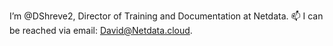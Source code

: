 I’m @DShreve2, Director of Training and Documentation at Netdata.
📫 I can be reached via email: David@Netdata.cloud.


